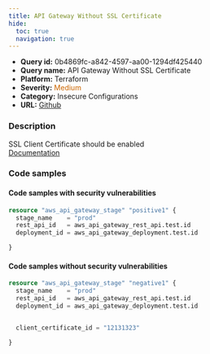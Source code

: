 ```yaml
---
title: API Gateway Without SSL Certificate
hide:
  toc: true
  navigation: true
---
```


<style>
  .highlight .hll {
    background-color: #ff171742;
  }
  .md-content {
    max-width: 1100px;
    margin: 0 auto;
  }
</style>

-   **Query id:** 0b4869fc-a842-4597-aa00-1294df425440
-   **Query name:** API Gateway Without SSL Certificate
-   **Platform:** Terraform
-   **Severity:** <span style="color:#C60">Medium</span>
-   **Category:** Insecure Configurations
-   **URL:** [Github](https://github.com/Checkmarx/kics/tree/master/assets/queries/terraform/aws/api_gateway_without_ssl_certificate)

### Description
SSL Client Certificate should be enabled<br>
[Documentation](https://registry.terraform.io/providers/hashicorp/aws/latest/docs/resources/api_gateway_stage#client_certificate_id)

### Code samples
#### Code samples with security vulnerabilities
```tf title="Postitive test num. 1 - tf file" hl_lines="1"
resource "aws_api_gateway_stage" "positive1" {
  stage_name    = "prod"
  rest_api_id   = aws_api_gateway_rest_api.test.id
  deployment_id = aws_api_gateway_deployment.test.id

}

```


#### Code samples without security vulnerabilities
```tf title="Negative test num. 1 - tf file"
resource "aws_api_gateway_stage" "negative1" {
  stage_name    = "prod"
  rest_api_id   = aws_api_gateway_rest_api.test.id
  deployment_id = aws_api_gateway_deployment.test.id


  client_certificate_id = "12131323"

}

```

